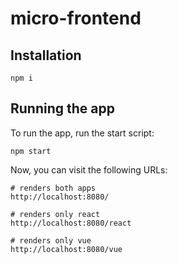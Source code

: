 # micro-frontend

## Installation

```
npm i
```

## Running the app

To run the app, run the start script:

```
npm start
```

Now, you can visit the following URLs:

```
# renders both apps
http://localhost:8080/

# renders only react
http://localhost:8080/react

# renders only vue
http://localhost:8080/vue
```